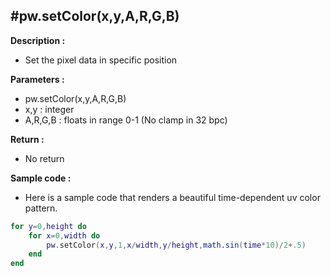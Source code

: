 #pw.setColor(x,y,A,R,G,B)
---

**Description :**

- Set the pixel data in specific position

**Parameters :**

- pw.setColor(x,y,A,R,G,B)
- x,y : integer
- A,R,G,B : floats in range 0-1 (No clamp in 32 bpc)		

**Return :**
- No return

**Sample code :**
- Here is a sample code that renders a beautiful time-dependent uv color pattern. 
```lua:setPixel.lua
for y=0,height do
	for x=0,width do
		pw.setColor(x,y,1,x/width,y/height,math.sin(time*10)/2+.5)
	end
end
```